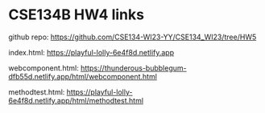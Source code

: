 # CSE134B HW4 links

github repo: https://github.com/CSE134-WI23-YY/CSE134_WI23/tree/HW5

index.html: https://playful-lolly-6e4f8d.netlify.app

webcomponent.html: https://thunderous-bubblegum-dfb55d.netlify.app/html/webcomponent.html

methodtest.html: https://playful-lolly-6e4f8d.netlify.app/html/methodtest.html
